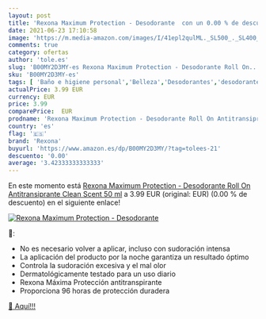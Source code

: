 ```yaml
---
layout: post
title: 'Rexona Maximum Protection - Desodorante  con un 0.00 % de descuento'
date: 2021-06-23 17:10:58
image: 'https://m.media-amazon.com/images/I/41epl2qulML._SL500_._SL400_.jpg'
comments: true
category: ofertas
author: 'tole.es'
slug: 'B00MY2D3MY-es Rexona Maximum Protection - Desodorante Roll On...'
sku: 'B00MY2D3MY-es'
tags: [ 'Baño e higiene personal','Belleza','Desodorantes','desodorante','rexona', ]
actualPrice: 3.99 EUR
currency: EUR
price: 3.99
comparePrice:  EUR
prodname: 'Rexona Maximum Protection - Desodorante Roll On Antitransiprante Clean Scent 50 ml'
country: 'es'
flag: '🇪🇸'
brand: 'Rexona'
buyurl: 'https://www.amazon.es/dp/B00MY2D3MY/?tag=tolees-21'
descuento: '0.00'
average: '3.42333333333333'
---
```


En este momento está [Rexona Maximum Protection - Desodorante Roll On Antitransiprante Clean Scent 50 ml](https://www.amazon.es/dp/B00MY2D3MY/?tag=tolees-21) a 3.99 EUR (original:  EUR) (0.00 %  de descuento) en el siguiente enlace!

[![Rexona Maximum Protection - Desodorante ](https://m.media-amazon.com/images/I/41epl2qulML._SL500_._SL400_.jpg)](https://www.amazon.es/dp/B00MY2D3MY/?tag=tolees-21)

🔎:

- No es necesario volver a aplicar, incluso con sudoración intensa
- La aplicación del producto por la noche garantiza un resultado óptimo
- Controla la sudoración excesiva y el mal olor
- Dermatológicamente testado para un uso diario
- Rexona Máxima Protección antitranspirante
- Proporciona 96 horas de protección duradera

[🛒 Aquí!!!](https://www.amazon.es/dp/B00MY2D3MY/?tag=tolees-21)
